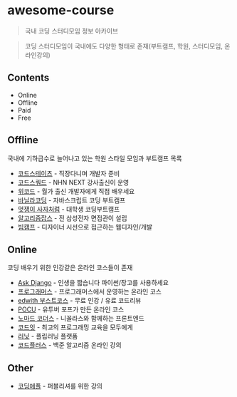 # awesome-course
> 국내 코딩 스터디모임 정보 아카이브

> 코딩 스터디모임이 국내에도 다양한 형태로 존재(부트캠프, 학원, 스터디모임, 온라인강의)

## Contents
- Online
- Offline
- Paid
- Free


## Offline
국내에 기하급수로 늘어나고 있는 학원 스타일 모임과 부트캠프 목록

- [코드스테이츠](https://www.codestates.com) - 직장다니며 개발자 준비
- [코드스쿼드](https://codesquad.kr/) - NHN NEXT 강사출신이 운영
- [위코드](https://wecode.co.kr/) - 월가 출신 개발자에게 직접 배우세요
- [바닐라코딩](https://www.vanillacoding.co/) - 자바스크립트 코딩 부트캠프
- [멋쟁이 사자처럼](https://likelion.net/) - 대학생 코딩부트캠프
- [알고리즘잡스](https://www.algorithmjobs.io) - 전 삼성전자 면접관이 설립
- [빔캠프](https://veamcamp.com/) - 디자이너 시선으로 접근하는 웹디자인/개발 

## Online
코딩 배우기 위한 인강같은 온라인 코스들이 존재
- [Ask Django](https://www.askcompany.kr/r/) - 인생을 짧습니다 파이썬/장고를 사용하세요
- [프로그래머스](https://programmers.co.kr/learn) - 프로그래머스에서 운영하는 온라인 코스
- [edwith 부스트코스](https://www.edwith.org/boost-course/intro) - 무료 인강 / 유료 코드리뷰
- [POCU](https://pocu.academy/ko) - 유투버 포프가 만든 온라인 코스
- [노마드 코더스](https://academy.nomadcoders.co/) - 니꼴라스와 함께하는 프론트엔드
- [코드잇](https://www.codeit.kr/) - 최고의 프로그래밍 교육을 모두에게
- [러닛](https://www.learnit.co.kr/class/list/) - 플립러닝 플랫폼
- [코드플러스](https://code.plus/) - 백준 알고리즘 온라인 강의


## Other
- [코딩애플](https://www.codingapple.com) - 퍼블리셔를 위한 강의
